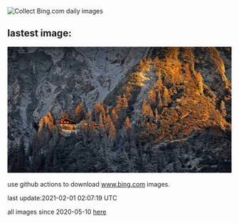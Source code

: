![Collect Bing.com daily images](https://github.com/counter2015/bing-daily-images/workflows/Collect%20Bing.com%20daily%20images/badge.svg)
## lastest image:
![](images/MittenwalderHut.jpg)

use github actions to download www.bing.com images.

last update:2021-02-01 02:07:19 UTC

all images since 2020-05-10 [here](https://github.com/counter2015/bing-daily-images/tree/master/images) 
